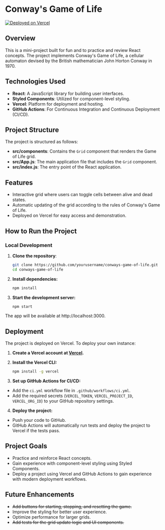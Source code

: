 # Conway's Game of Life

[![Deployed on Vercel](https://img.shields.io/badge/Deployed%20on-Vercel-brightgreen)](https://conways-game-of-life-mv2yrvgga-guillermos-projects-cd31575a.vercel.app)

## Overview

This is a mini-project built for fun and to practice and review React concepts. The project implements Conway's Game of Life, a cellular automaton devised by the British mathematician John Horton Conway in 1970.

## Technologies Used

- **React**: A JavaScript library for building user interfaces.
- **Styled Components**: Utilized for component-level styling.
- **Vercel**: Platform for deployment and hosting.
- **GitHub Actions**: For Continuous Integration and Continuous Deployment (CI/CD).

## Project Structure

The project is structured as follows:

- **src/components**: Contains the `Grid` component that renders the Game of Life grid.
- **src/App.js**: The main application file that includes the `Grid` component.
- **src/index.js**: The entry point of the React application.

## Features

- Interactive grid where users can toggle cells between alive and dead states.
- Automatic updating of the grid according to the rules of Conway's Game of Life.
- Deployed on Vercel for easy access and demonstration.

## How to Run the Project

### Local Development

1. **Clone the repository**:
   ```bash
   git clone https://github.com/yourusername/conways-game-of-life.git
   cd conways-game-of-life
   ```

2. **Install dependencies:**
   ```bash
   npm install
   ```

3. **Start the development server:**
   ```bash
   npm start
   ```
The app will be available at http://localhost:3000.

## Deployment

The project is deployed on Vercel. To deploy your own instance:

1. **Create a Vercel account at [Vercel](https://vercel.com/).**

2. **Install the Vercel CLI:**
   ```bash
   npm install -g vercel
   ```

3. **Set up GitHub Actions for CI/CD:**
 - Add the `ci.yml` workflow file in `.github/workflows/ci.yml`.
 - Add the required secrets (`VERCEL_TOKEN`, `VERCEL_PROJECT_ID`, `VERCEL_ORG_ID`) to your GitHub repository settings.

 4. **Deploy the project:**
 - Push your code to GitHub.
 - GitHub Actions will automatically run tests and deploy the project to Vercel if the tests pass.

## Project Goals

- Practice and reinforce React concepts.
- Gain experience with component-level styling using Styled Components.
- Deploy a project using Vercel and GitHub Actions to gain experience with modern deployment workflows.

## Future Enhancements

- <s> Add buttons for starting, stopping, and resetting the game. </s>
- Improve the styling for better user experience.
- Optimize performance for larger grids.
- <s> Add tests for the grid update logic and UI components. </s>